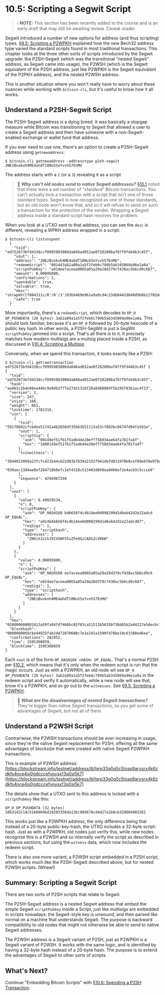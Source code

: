 # 10.5: Scripting a Segwit Script

> :information_source: **NOTE:** This section has been recently added to the course and is an early draft that may still be awaiting review. Caveat reader.

Segwit introduced a number of new options for address (and thus scripting) types. [§9.5: Scripting a P2WPKH](09_5_Scripting_a_P2WPKH.md) explained how the new Bech32 address type varied the standard scripts found in most traditional transactions. This chapter looks at the three other sorts of scripts introduced by the Segwit upgrade: the P2SH-Segwit (which was the transitional "nested Segwit" address, as Segwit came into usage), the P2WSH (which is the Segwit equivalent of the P2SH address, just like P2WPKH is the Segwit equivalent of the P2PKH address), and the nested P2WSH address.

This is another situation where you won't really have to worry about these nuances while working with `bitcoin-cli`, but it's useful to know how it all works.

## Understand a P2SH-Segwit Script

The P2SH-Segwit address is a dying breed. It was basically a stopgap measure while Bitcoin was transitioning to Segwit that allowed a user to create a Segwit address and then have someone with a non-Segwit-enabled exchange or wallet fund that address. 

If you ever need to use one, there's an option to create a P2SH-Segwit address using `getnewaddress`:
```
$ bitcoin-cli getnewaddress -addresstype p2sh-segwit
2NEzBvokxh4ME4ahdT18NuSSoYvvhS7EnMU
```
The address starts with a `2` (or a `3`) revealing it as a script

> :book: ***Why can't old nodes send to native Segwit addresses?*** [§10.1](10_1_Understanding_the_Foundation_of_P2SH.md) noted that there were a set number of "standard" Bitcoin transactions. You can't actually lock a transaction with a script that isn't one of those standard types. Segwit is now recognized as one of those standards, but an old node won't know that, and so it will refuse to send on such a transaction for the protection of the sender. Wrapping a Segwit address inside a standard script hash resolves the problem.

When you look at a UTXO sent to that address, you can see the `desc` is different, revealing a WPKH address wrapped in a script:
```
$ bitcoin-cli listunspent
  {
    "txid": "ed752673bfd4338ccf0995983086da846ad652ae0f28280baf87f9fd44b3c45f",
    "vout": 1,
    "address": "2NEzBvokxh4ME4ahdT18NuSSoYvvhS7EnMU",
    "redeemScript": "001443ab2a09a1a5f2feb6c799b5ab345069a96e1a0a",
    "scriptPubKey": "a914ee7aceea0865a05a29a28d379cf438ac5b6cd9c687",
    "amount": 0.00095000,
    "confirmations": 1,
    "spendable": true,
    "solvable": true,
    "desc": "sh(wpkh([f004311c/0'/0'/3']03bb469e961e9a9cd4c23db8442d640d9b0b11702dc0126462ac9eb88b64a4dd48))#p29e839h",
    "safe": true
  }
```
More importantly, there's a `redeemScript`, which decodes to `OP_0 OP_PUSHDATA (20 bytes) 3ab2a09a1a5f2feb6c799b5ab345069a96e1a0a`. This should look familiar, because it's an `OP_0` followed by 20-byte hexcode of a public key hash. In other words, a P2SH-SegWit is just a SegWit `scriptPubKey` jammed into a script. That's all there is to it. It precisely matches how modern multisigs are a multsig placed inside a P2SH, as discussed in [§10.4: Scripting a Multisig](10_4_Scripting_a_Multisig.md).

Conversely, when we spend this transaction, it looks exactly like a P2SH:
```
$ bitcoin-cli getrawtransaction ed752673bfd4338ccf0995983086da846ad652ae0f28280baf87f9fd44b3c45f 1
{
  "txid": "ed752673bfd4338ccf0995983086da846ad652ae0f28280baf87f9fd44b3c45f",
  "hash": "aa4b1c2bde86ea446c9a9db2f77e27421316f26a8d88869f5b195f03b1ac4f23",
  "version": 2,
  "size": 247,
  "vsize": 166,
  "weight": 661,
  "locktime": 1781316,
  "vin": [
    {
      "txid": "59178b02cfcbdee51742a4b2658df35b63b51115a53cf802bc6674fd94fa593a",
      "vout": 1,
      "scriptSig": {
        "asm": "00149ef51fb1f5adb44e20eff758d34ae64fa781fa4f",
        "hex": "1600149ef51fb1f5adb44e20eff758d34ae64fa781fa4f"
      },
      "txinwitness": [
        "3044022069a23fcfc421b44c622d93b7639a2152f941dbfd031970b8cef69e6f8e97bd46022026cb801f38a1313cf32a8685749546a5825b1c332ee4409db82f9dc85d99086401",
        "030aec1384ae0ef264718b8efc1ef4318c513403d849ea8466ef2e4acb3c5ccce6"
      ],
      "sequence": 4294967294
    }
  ],
  "vout": [
    {
      "value": 8.49029534,
      "n": 0,
      "scriptPubKey": {
        "asm": "OP_HASH160 b4b656f4c4b14ee0d098299d1d6eb42d2e22adcd OP_EQUAL",
        "hex": "a914b4b656f4c4b14ee0d098299d1d6eb42d2e22adcd87",
        "reqSigs": 1,
        "type": "scripthash",
        "addresses": [
          "2N9ik3zihJ91VGNF55sZFe9GiCAXh2cVKKW"
        ]
      }
    },
    {
      "value": 0.00095000,
      "n": 1,
      "scriptPubKey": {
        "asm": "OP_HASH160 ee7aceea0865a05a29a28d379cf438ac5b6cd9c6 OP_EQUAL",
        "hex": "a914ee7aceea0865a05a29a28d379cf438ac5b6cd9c687",
        "reqSigs": 1,
        "type": "scripthash",
        "addresses": [
          "2NEzBvokxh4ME4ahdT18NuSSoYvvhS7EnMU"
        ]
      }
    }
  ],
  "hex": "020000000001013a59fa94fd7466bc02f83ca51511b5635bf38d65b2a44217e5decbcf028b175901000000171600149ef51fb1f5adb44e20eff758d34ae64fa781fa4ffeffffff029e299b320000000017a914b4b656f4c4b14ee0d098299d1d6eb42d2e22adcd87187301000000000017a914ee7aceea0865a05a29a28d379cf438ac5b6cd9c68702473044022069a23fcfc421b44c622d93b7639a2152f941dbfd031970b8cef69e6f8e97bd46022026cb801f38a1313cf32a8685749546a5825b1c332ee4409db82f9dc85d9908640121030aec1384ae0ef264718b8efc1ef4318c513403d849ea8466ef2e4acb3c5ccce6442e1b00",
  "blockhash": "0000000069cbe44925fab2d472870608c7e1e241a1590fd78be10c63388ed6ee",
  "confirmations": 282952,
  "time": 1595360859,
  "blocktime": 1595360859
}
```
Each `vout` is of the form `OP_HASH160 <HASH> OP_EQUAL`. That's a normal P2SH per [§10.2](https://github.com/BlockchainCommons/Learning-Bitcoin-from-the-Command-Line/blob/82ca897286aac612804ae849b260750229fa3a52/10_2_Building_the_Structure_of_P2SH.md), which means that it's only when the redeem script is run that the magic occurs. Just as with a P2WPKH, an old node wil see `OP_0 OP_PUSHDATA (20 bytes) 3ab2a09a1a5f2feb6c799b5ab345069a96e1a0a` in the redeem script and verify it automatically, while a new node will see that, know it's a P2WPKH, and so go out to the `witnesses`. See [§9.5: Scripting a P2WPKH](09_5_Scripting_a_P2WPKH.md).

> :book: ***What are the disadvantages of nested Segwit transactions?*** They're bigger than native Segwit transactions, so you get some of advantages of Segwit, but not all of them.

## Understand a P2WSH Script

Contrariwise, the P2WSH transactions should be ever-increasing in usage, since they're the native Segwit replacement for P2SH, offering all the same advantages of blocksize that were created with native Segwit P2WPKH transactions.

This is example of P2WSH address:
[https://blockstream.info/testnet/address/tb1qrp33g0q5c5txsp9arysrx4k6zdkfs4nce4xj0gdcccefvpysxf3q0sl5k7](https://blockstream.info/testnet/address/tb1qrp33g0q5c5txsp9arysrx4k6zdkfs4nce4xj0gdcccefvpysxf3q0sl5k7)

The details show that a UTXO sent to this address is locked with a `scriptPubKey` like this:
```
OP_0 OP_PUSHDATA (32 bytes) 1863143c14c5166804bd19203356da136c985678cd4d27a1b8c6329604903262
```
This works just like a P2WPKH address, the only difference being that instead of a 20-byte public-key-hash, the UTXO includes a 32-byte script-hash. Just as with a P2WPKH, old nodes just verify this, while new nodes recognize this is a P2WSH and so internally verify the script as described in previous sections, but using the `witness` data, which now includes the redeem script.

There is also one more variant, a P2WSH script embedded in a P2SH script, which works much like the P2SH-Segwit described above, but for nested P2WSH scripts. (Whew!)

## Summary: Scripting a Segwit Script

There are two sorts of P2SH scripts that relate to Segwit. 

The P2SH-Segwit address is a nested Segwit address that embed the simple Segwit `scriptPubkey` inside a Script, just like multisigs are embedded in scripts nowadays: the Segwit-style key is unwound, and then parsed like normal on a machine that understands Segwit. The purpose is backward compatibility to old nodes that might not otherwise be able to send to native Segwit addresses.

The P2WSH address is a Segwit variant of P2SH, just as P2WPKH is a Segwit variant of P2WSH. It works with the same logic, and is identified by having a 32-byte hash instead of a 20-byte hash. The purpose is to extend the advantages of Segwit to other sorts of scripts.

## What's Next?

Continue "Embedding Bitcoin Scripts" with [§10.6: Spending a P2SH Transaction](10_6_Spending_a_P2SH_Transaction.md).
